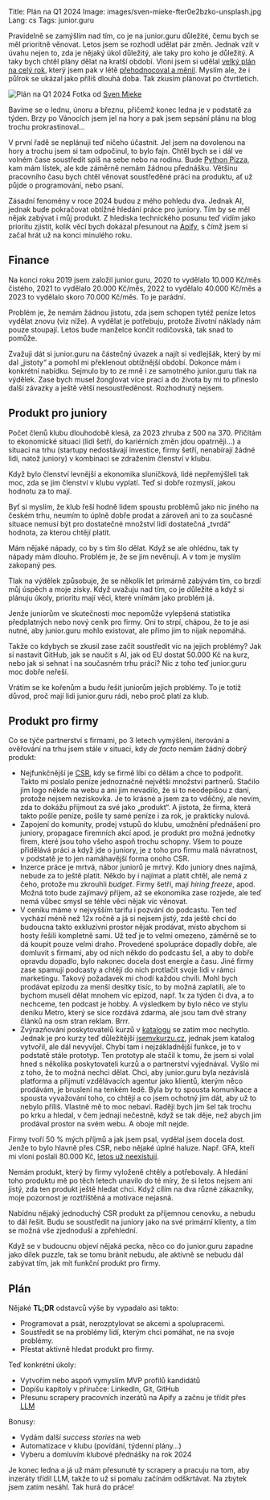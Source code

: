 Title: Plán na Q1 2024
Image: images/sven-mieke-fter0e2bzko-unsplash.jpg
Lang: cs
Tags: junior.guru

Pravidelně se zamýšlím nad tím, co je na junior.guru důležité, čemu bych se měl prioritně věnovat.
Letos jsem se rozhodl udělat pár změn.
Jednak vzít v úvahu nejen to, zda je nějaký úkol důležitý, ale taky pro koho je důležitý.
A taky bych chtěl plány dělat na kratší období.
Vloni jsem si udělal [velký plán na celý rok]({filename}2022-12-26_strategie-na-2023.md), který jsem pak v létě [přehodnocoval a měnil]({filename}2023-08-07_letni-pit-stop.md).
Myslím ale, že i půlrok se ukázal jako příliš dlouhá doba.
Tak zkusím plánovat po čtvrtletích.

![Plán na Q1 2024]({static}/images/sven-mieke-fter0e2bzko-unsplash.jpg)
Fotka od [Sven Mieke](https://unsplash.com/@sxoxm)

Bavíme se o lednu, únoru a březnu, přičemž konec ledna je v podstatě za týden.
Brzy po Vánocích jsem jel na hory a pak jsem sepsání plánu na blog trochu prokrastinoval…

V první řadě se neplánuji teď ničeho účastnit.
Jel jsem na dovolenou na hory a trochu jsem si tam odpočinul, to bylo fajn.
Chtěl bych se i dál ve volném čase soustředit spíš na sebe nebo na rodinu.
Bude [Python Pizza](https://prague.python.pizza/), kam mám lístek, ale kde záměrně nemám žádnou přednášku.
Většinu pracovního času bych chtěl věnovat soustředěné práci na produktu, ať už půjde o programování, nebo psaní.

Zásadní fenomény v roce 2024 budou z mého pohledu dva.
Jednak AI, jednak bude pokračovat obtížné hledání práce pro juniory.
Tím by se měl nějak zabývat i můj produkt.
Z hlediska technického posunu teď vidím jako prioritu zjistit, kolik věcí bych dokázal přesunout na [Apify](https://apify.com/), s čímž jsem si začal hrát už na konci minulého roku.

## Finance

Na konci roku 2019 jsem založil junior.guru, 2020 to vydělalo 10.000 Kč/měs čistého, 2021 to vydělalo 20.000 Kč/měs, 2022 to vydělalo 40.000 Kč/měs a 2023 to vydělalo skoro 70.000 Kč/měs.
To je parádní.

Problém je, že nemám žádnou jistotu, zda jsem schopen tytéž peníze letos vydělat znovu (viz níže).
A vydělat je potřebuju, protože životní náklady nám pouze stoupají.
Letos bude manželce končit rodičovská, tak snad to pomůže.

Zvažuji dát si junior.guru na částečný úvazek a najít si vedlejšák, který by mi dal „jistoty“ a pomohl mi překlenout obtížnější období.
Dokonce mám i konkrétní nabídku.
Sejmulo by to ze mně i ze samotného junior.guru tlak na výdělek.
Zase bych musel žonglovat více prací a do života by mi to přineslo další závazky a ještě větší nesoustředěnost.
Rozhodnutý nejsem.

## Produkt pro juniory

Počet členů klubu dlouhodobě klesá, za 2023 zhruba z 500 na 370.
Přičítám to ekonomické situaci (lidi šetří, do kariérních změn jdou opatrněji…) a situaci na trhu (startupy nedostávají investice, firmy šetří, nenabírají žádné lidi, natož juniory) v kombinaci se zdražením členství v klubu.

Když bylo členství levnější a ekonomika sluníčková, lidé nepřemýšleli tak moc, zda se jim členství v klubu vyplatí.
Teď si dobře rozmyslí, jakou hodnotu za to mají.

Byť si myslím, že klub řeší hodně lidem spoustu problémů jako nic jiného na českém trhu, neumím to úplně dobře prodat a zároveň ani to za současné situace nemusí být pro dostatečné množství lidí dostatečná „tvrdá“ hodnota, za kterou chtějí platit.

Mám nějaké nápady, co by s tím šlo dělat.
Když se ale ohlédnu, tak ty nápady mám dlouho.
Problém je, že se jim nevěnuji.
A v tom je myslím zakopaný pes.

Tlak na výdělek způsobuje, že se několik let primárně zabývám tím, co brzdí můj úspěch a moje zisky.
Když uvažuju nad tím, co je důležité a když si plánuju úkoly, prioritu mají věci, které vnímám jako problém já.

Jenže juniorům ve skutečnosti moc nepomůže vylepšená statistika předplatných nebo nový ceník pro firmy.
Oni to strpí, chápou, že to je asi nutné, aby junior.guru mohlo existovat, ale přímo jim to nijak nepomáhá.

Takže co kdybych se zkusil zase začít soustředit víc na jejich problémy?
Jak si nastavit GitHub, jak se naučit s AI, jak od EU dostat 50.000 Kč na kurz, nebo jak si sehnat i na současném trhu práci?
Nic z toho teď junior.guru moc dobře neřeší.

Vrátím se ke kořenům a budu řešit juniorům jejich problémy.
To je totiž důvod, proč mají lidi junior.guru rádi, nebo proč platí za klub.

## Produkt pro firmy

Co se týče partnerství s firmami, po 3 letech vymýšlení, iterování a ověřování na trhu jsem stále v situaci, kdy _de facto_ nemám žádný dobrý produkt:

-   Nejfunkčnější je [CSR](https://cs.wikipedia.org/wiki/Spole%C4%8Densk%C3%A1_odpov%C4%9Bdnost_firem), kdy se firmě líbí co dělám a chce to podpořit.
    Takto mi poslalo peníze jednoznačně největší množství partnerů.
    Stačilo jim logo někde na webu a ani jim nevadilo, že si to neodepíšou z daní, protože nejsem neziskovka.
    Je to krásné a jsem za to vděčný, ale nevím, zda to dokážu přijmout za své jako „produkt“.
    A jistota, že firma, která takto pošle peníze, pošle ty samé peníze i za rok, je prakticky nulová.
-   Zapojení do komunity, prodej vstupů do klubu, umožnění přednášení pro juniory, propagace firemních akcí apod. je produkt pro možná jednotky firem, které jsou toho všeho aspoň trochu schopny.
    Všem to pouze přidělává práci a když jde o juniory, je z toho pro firmu malá návratnost, v podstatě je to jen namáhavější forma onoho CSR.
-   Inzerce práce je mrtvá, nábor juniorů je mrtvý.
    Kdo juniory dnes najímá, nebude za to ještě platit.
    Někdo by i najímat a platit chtěl, ale nemá z čeho, protože mu zkrouhli _budget_.
    Firmy šetří, mají _hiring freeze_, apod.
    Možná toto bude zajímavý příjem, až se ekonomika zase rozjede, ale teď nemá vůbec smysl se téhle věci nějak víc věnovat.
-   V ceníku máme v nejvyšším tarifu i pozvání do podcastu.
    Ten teď vychází méně než 12x ročně a já si nejsem jistý, zda ještě chci do budoucna takto exkluzivní prostor nějak prodávat, místo abychom si hosty řešili kompletně sami.
    Už teď je to velmi omezeno, záměrně se to dá koupit pouze velmi draho.
    Provedené spolupráce dopadly dobře, ale domluvit s firmami, aby od nich někdo do podcastu šel, a aby to dobře opravdu dopadlo, bylo nakonec docela dost energie a času.
    Jiné firmy zase spamují podcasty a chtějí do nich protlačit svoje lidi v rámci marketingu.
    Takový požadavek mi chodí každou chvíli.
    Mohl bych prodávat epizodu za menší desítky tisíc, to by možná zaplatili, ale to bychom museli dělat mnohem víc epizod, např. 1x za týden či dva, a to nechceme, ten podcast je hobby.
    A výsledkem by bylo něco ve stylu deníku Metro, který se sice rozdává zdarma, ale jsou tam dvě strany článků na osm stran reklam.
    Brrr.
-   Zvýrazňování poskytovatelů kurzů v [katalogu](https://junior.guru/courses/) se zatím moc nechytlo.
    Jednak je pro kurzy teď důležitější [jsemvkurzu.cz](http://jsemvkurzu.cz), jednak jsem katalog vytvořil, ale dál nevyvíjel.
    Chybí tam i nejzákladnější funkce, je to v podstatě stále prototyp.
    Ten prototyp ale stačil k tomu, že jsem si volal hned s několika poskytovateli kurzů a o partnerství vyjednával.
    Vyšlo mi z toho, že to možná nechci dělat.
    Chci, aby junior.guru byla nezávislá platforma a přijmutí vzdělávacích agentur jako klientů, kterým něco prodávám, je bruslení na tenkém ledě.
    Byla by to spousta komunikace a spousta vyvažování toho, co chtějí a co jsem ochotný jim dát, aby už to nebylo příliš.
    Vlastně mě to moc nebaví.
    Raději bych jim šel tak trochu po krku a hledal, v čem jednají nečestně, když se tak děje, než abych jim prodával prostor na svém webu.
    A oboje mít nejde.

Firmy tvoří 50 % mých příjmů a jak jsem psal, vydělal jsem docela dost.
Jenže to bylo hlavně přes CSR, nebo nějaké úplné haluze.
Např. GFA, kteří mi vloni poslali 80.000 Kč, [letos už neexistují](https://www.greenfoxacademy.cz/post/nas-pribeh-je-u-konce).

Nemám produkt, který by firmy vyloženě chtěly a potřebovaly.
A hledání toho produktu mě po těch letech unavilo do té míry, že si letos nejsem ani jistý, zda ten produkt ještě hledat chci.
Když cílím na dva různé zákazníky, moje pozornost je roztříštěná a motivace nejasná.

Nabídnu nějaký jednoduchý CSR produkt za příjemnou cenovku, a nebudu to dál řešit.
Budu se soustředit na juniory jako na své primární klienty, a tím se možná vše zjednoduší a zpřehlední.

Když se v budoucnu objeví nějaká pecka, něco co do junior.guru zapadne jako dílek puzzle, tak se tomu bránit nebudu, ale aktivně se nebudu dál zabývat tím, jak mít funkční produkt pro firmy.

## Plán

Nějaké **TL;DR** odstavců výše by vypadalo asi takto:

-   Programovat a psát, nerozptylovat se akcemi a spolupracemi.
-   Soustředit se na problémy lidí, kterým chci pomáhat, ne na svoje problémy.
-   Přestat aktivně hledat produkt pro firmy.

Teď konkrétní úkoly:

-   Vytvořím nebo aspoň vymyslím MVP profilů kandidátů
-   Dopíšu kapitoly v příručce: LinkedIn, Git, GitHub
-   Přesunu scrapery pracovních inzerátů na Apify a začnu je třídit přes [LLM](https://en.wikipedia.org/wiki/Large_language_model)

Bonusy:

-   Vydám další _success stories_ na web
-   Automatizace v klubu (povídání, týdenní plány…)
-   Vyberu a domluvím klubové přednášky na rok 2024

Je konec ledna a já už mám přesunuté ty scrapery a pracuju na tom, aby inzeráty třídil LLM, takže to už si pomalu začínám odškrtávat.
Na zbytek jsem zatím nesáhl.
Tak hurá do práce!

